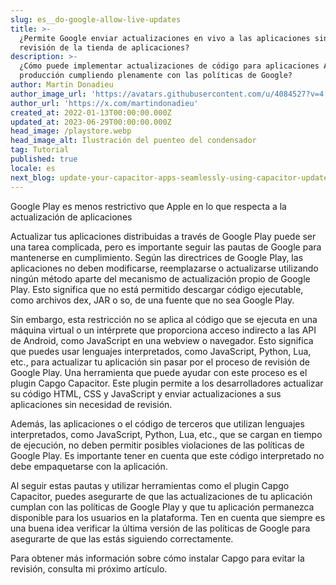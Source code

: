 ```yaml
---
slug: es__do-google-allow-live-updates
title: >-
  ¿Permite Google enviar actualizaciones en vivo a las aplicaciones sin la
  revisión de la tienda de aplicaciones?
description: >-
  ¿Cómo puede implementar actualizaciones de código para aplicaciones Android en
  producción cumpliendo plenamente con las políticas de Google?
author: Martin Donadieu
author_image_url: 'https://avatars.githubusercontent.com/u/4084527?v=4'
author_url: 'https://x.com/martindonadieu'
created_at: 2022-01-13T00:00:00.000Z
updated_at: 2023-06-29T00:00:00.000Z
head_image: /playstore.webp
head_image_alt: Ilustración del puenteo del condensador
tag: Tutorial
published: true
locale: es
next_blog: update-your-capacitor-apps-seamlessly-using-capacitor-updater
---
```


Google Play es menos restrictivo que Apple en lo que respecta a la actualización de aplicaciones

Actualizar tus aplicaciones distribuidas a través de Google Play puede ser una tarea complicada, pero es importante seguir las pautas de Google para mantenerse en cumplimiento. Según las directrices de Google Play, las aplicaciones no deben modificarse, reemplazarse o actualizarse utilizando ningún método aparte del mecanismo de actualización propio de Google Play. Esto significa que no está permitido descargar código ejecutable, como archivos dex, JAR o so, de una fuente que no sea Google Play.

Sin embargo, esta restricción no se aplica al código que se ejecuta en una máquina virtual o un intérprete que proporciona acceso indirecto a las API de Android, como JavaScript en una webview o navegador. Esto significa que puedes usar lenguajes interpretados, como JavaScript, Python, Lua, etc., para actualizar tu aplicación sin pasar por el proceso de revisión de Google Play. Una herramienta que puede ayudar con este proceso es el plugin Capgo Capacitor. Este plugin permite a los desarrolladores actualizar su código HTML, CSS y JavaScript y enviar actualizaciones a sus aplicaciones sin necesidad de revisión.

Además, las aplicaciones o el código de terceros que utilizan lenguajes interpretados, como JavaScript, Python, Lua, etc., que se cargan en tiempo de ejecución, no deben permitir posibles violaciones de las políticas de Google Play. Es importante tener en cuenta que este código interpretado no debe empaquetarse con la aplicación.

Al seguir estas pautas y utilizar herramientas como el plugin Capgo Capacitor, puedes asegurarte de que las actualizaciones de tu aplicación cumplan con las políticas de Google Play y que tu aplicación permanezca disponible para los usuarios en la plataforma. Ten en cuenta que siempre es una buena idea verificar la última versión de las políticas de Google para asegurarte de que las estás siguiendo correctamente.

Para obtener más información sobre cómo instalar Capgo para evitar la revisión, consulta mi próximo artículo.